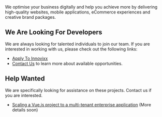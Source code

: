 We optimise your business digitally and help you achieve more by delivering high-quality websites, mobile applications, eCommerce experiences and creative brand packages.

## We Are Looking For Developers
We are always looking for talented individuals to join our team. If you are interested in working with us, please check out the following links:
- [Apply To Innovixx](mailto:recruitment@innovixx.com)
- [Contact Us](https://innovixx.co.uk/contact/) to learn more about available opportunities.

## Help Wanted
We are specifically looking for assistance on these projects. Contact us if you are interested.
- [Scaling a Vue.js project to a multi-tenant enterprise application](https://innovixx.co.uk/contact/) (More details soon)
